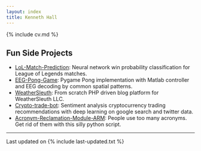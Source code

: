 ```yaml
---
layout: index
title: Kenneth Hall
---
```


{% include cv.md %}

## <i class="fa fa-chevron-right"></i> Fun Side Projects
+ [LoL-Match-Prediction](https://github.com/minihat/LoL-Match-Prediction): Neural network win probability classification for League of Legends matches.
+ [EEG-Pong-Game](https://github.com/minihat/EEG-Pong-Game): Pygame Pong implementation with Matlab controller and EEG decoding by common spatial patterns.
+ [WeatherSleuth](https://github.com/minihat/WeatherSleuth): From scratch PHP driven blog platform for WeatherSleuth LLC.
+ [Crypto-trade-bot](https://github.com/minihat/Crypto-trade-bot): Sentiment analysis cryptocurrency trading recommendations with deep learning on google search and twitter data.
+ [Acronym-Reclamation-Module-ARM](https://github.com/minihat/Acronym-Reclamation-Module-ARM): People use too many acronyms. Get rid of them with this silly python script.

---

Last updated on {% include last-updated.txt %}
